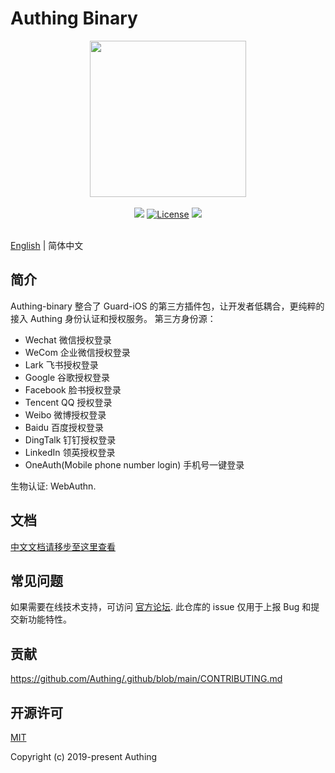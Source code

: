 # Authing Binary

<div align=center>
  <img width="250" src="https://files.authing.co/authing-console/authing-logo-new-20210924.svg" />
</div>
<br/>
<div align="center">
  <a href="https://forum.authing.cn/" target="_blank"><img src="https://img.shields.io/badge/chat-forum-blue" /></a>
  <a href="https://opensource.org/licenses/MIT" target="_blank"><img src="https://img.shields.io/badge/License-MIT-success" alt="License"></a>
  <a href="javascript:;"><img src="https://img.shields.io/badge/PRs-welcome-green"></a>
<br/>

<br>
</div>

[English](./README.md) | 简体中文

## 简介

Authing-binary 整合了 Guard-iOS 的第三方插件包，让开发者低耦合，更纯粹的接入 Authing 身份认证和授权服务。
第三方身份源：
- Wechat 微信授权登录
- WeCom 企业微信授权登录
- Lark 飞书授权登录
- Google 谷歌授权登录
- Facebook 脸书授权登录
- Tencent QQ 授权登录
- Weibo 微博授权登录
- Baidu 百度授权登录
- DingTalk 钉钉授权登录
- LinkedIn 领英授权登录
- OneAuth(Mobile phone number login) 手机号一键登录

生物认证: WebAuthn.

## 文档

[中文文档请移步至这里查看](https://docs.authing.cn/v2/reference/sdk-for-ios/social/)

## 常见问题

如果需要在线技术支持，可访问 [官方论坛](https://forum.authing.cn/). 此仓库的 issue 仅用于上报 Bug 和提交新功能特性。

## 贡献

https://github.com/Authing/.github/blob/main/CONTRIBUTING.md

## 开源许可

[MIT](https://opensource.org/licenses/MIT)

Copyright (c) 2019-present Authing
